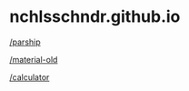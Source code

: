 # nchlsschndr.github.io

[/parship](https://nchlsschndr.github.io/parship)

[/material-old](https://nchlsschndr.github.io/material-old)

[/calculator](https://nchlsschndr.github.io/calculator)